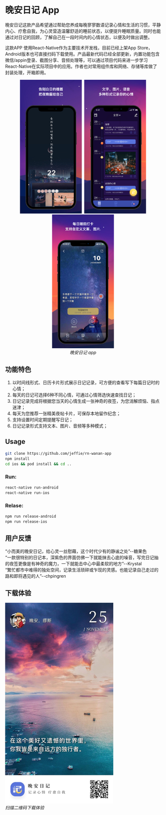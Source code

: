 # 晚安日记 App
晚安日记这款产品希望通过帮助您养成每晚寥寥数语记录心情和生活的习惯，平静内心、疗愈自我，为心灵营造温馨舒适的睡前状态，以便提升睡眠质量。同时也能通过对日记的回顾，了解自己在一段时间内的心情状态，以便及时做出调整。  

这款APP 使用React-Native作为主要技术开发栈，目前已经上架App Store，Android版本也可直接扫码下载使用。产品最新代码已经全部更新，内置功能包含微信/appin登录、截图分享、音频处理等，可以通过项目代码来进一步学习React-Native在实际项目中的应用。作者也对常用组件库和网络、存储等库做了封装处理，开箱即用。

<p align="center" >
  <kbd>
    <img src="https://github.com/jeffie/rn-wanan-app/blob/master/screenshot/1.png" title="Scroll Demo" float="left" width="200">
  </kbd>
  <kbd>
    <img src="https://github.com/jeffie/rn-wanan-app/blob/master/screenshot/2.png" title="Priority Demo" float="left" width="200">
  </kbd>
    <kbd>
    <img src="https://github.com/jeffie/rn-wanan-app/blob/master/screenshot/3.png" title="Priority Demo" float="left" width="200">
  </kbd>
  <br>
  <em>晚安日记 app</em>
</p>

## 功能特色
1. 以时间线形式、日历卡片形式展示日记记录，可方便的查看写下每篇日记时的心情；
2. 每天的日记可选择6种不同心情，可通过心情筛选快速查找日记；
3. 日记记录完成将根据您当天的心情生成一张神奇的夜签，为您消解烦恼、指点迷津；
4. 每天为您推荐一张精美夜帖卡片，可保存本地留作纪念；
5. 支持设置时间定期提醒写日记；
6. 日记记录形式支持文本、图片、音频等多种模式；

## Usage  
```bash
git clone https://github.com/jeffie/rn-wanan-app  
npm install  
cd ios && pod install && cd ..
```
### Run:
```bash
react-native run-android
react-native run-ios
```
### Relase:
```bash
npm run release-android
npm run release-ios
```

## 用户反馈
“小而美的晚安日记，给心灵一丝慰藉，这个时代少有的静谧之处”--糖果色  
“一款很特别的日记本，深紫色的界面仿佛一下就能抹去心底的噪音，写完日记抽的夜签更像是有神奇的魔力，一下就能击中心中最柔软的地方”--Krystal   
“繁忙都市中难得的独处空间，记录生活琐碎或乍现的灵感。也能记录自己走过的路和即将遇见的人”--chpingren  

## 下载体验  
<img src="https://github.com/jeffie/rn-wanan-app/blob/master/screenshot/qrcode.jpeg" title="Priority Demo" float="left" width="350">
  <br>
  <em>扫描二维码下载体验</em>


